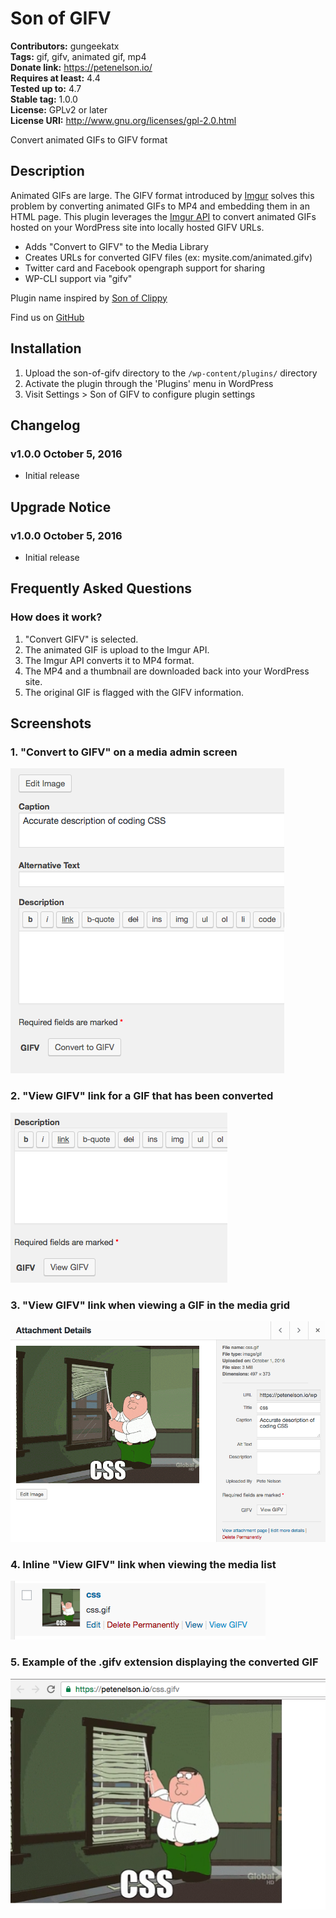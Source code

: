 # Son of GIFV #
**Contributors:** gungeekatx  
**Tags:** gif, gifv, animated gif, mp4  
**Donate link:** https://petenelson.io/  
**Requires at least:** 4.4  
**Tested up to:** 4.7  
**Stable tag:** 1.0.0  
**License:** GPLv2 or later  
**License URI:** http://www.gnu.org/licenses/gpl-2.0.html  

Convert animated GIFs to GIFV format

## Description ##

Animated GIFs are large.  The GIFV format introduced by [Imgur](https://blog.imgur.com/2014/10/09/introducing-gifv/)
solves this problem by converting animated GIFs to MP4 and embedding them in an HTML page.  This plugin
leverages the [Imgur API](https://api.imgur.com/) to convert animated GIFs hosted on your WordPress site
into locally hosted GIFV URLs.

* Adds "Convert to GIFV" to the Media Library
* Creates URLs for converted GIFV files (ex: mysite.com/animated.gifv)
* Twitter card and Facebook opengraph support for sharing
* WP-CLI support via "gifv"

Plugin name inspired by [Son of Clippy](https://wordpress.org/plugins/son-of-clippy/)

Find us on [GitHub](https://github.com/petenelson/son-of-gifv)


## Installation ##

1. Upload the son-of-gifv directory to the `/wp-content/plugins/` directory
2. Activate the plugin through the 'Plugins' menu in WordPress
3. Visit Settings > Son of GIFV to configure plugin settings

## Changelog ##

### v1.0.0 October 5, 2016 ###
* Initial release


## Upgrade Notice ##

### v1.0.0 October 5, 2016 ###
* Initial release


## Frequently Asked Questions ##

### How does it work? ###

1. "Convert GIFV" is selected.
2. The animated GIF is upload to the Imgur API.
3. The Imgur API converts it to MP4 format.
4. The MP4 and a thumbnail are downloaded back into your WordPress site.
5. The original GIF is flagged with the GIFV information.


## Screenshots ##

### 1. "Convert to GIFV" on a media admin screen ###
!["Convert to GIFV" on a media admin screen](https://raw.githubusercontent.com/petenelson/son-of-gifv/master/wp-repo-assets/screenshot-1.png)

### 2. "View GIFV" link for a GIF that has been converted ###
!["View GIFV" link for a GIF that has been converted](https://raw.githubusercontent.com/petenelson/son-of-gifv/master/wp-repo-assets/screenshot-2.png)

### 3. "View GIFV" link when viewing a GIF in the media grid ###
!["View GIFV" link when viewing a GIF in the media grid](https://raw.githubusercontent.com/petenelson/son-of-gifv/master/wp-repo-assets/screenshot-3.png)

### 4. Inline "View GIFV" link when viewing the media list ###
![Inline "View GIFV" link when viewing the media list](https://raw.githubusercontent.com/petenelson/son-of-gifv/master/wp-repo-assets/screenshot-4.png)

### 5. Example of the .gifv extension displaying the converted GIF ###
![Example of the .gifv extension displaying the converted GIF](https://raw.githubusercontent.com/petenelson/son-of-gifv/master/wp-repo-assets/screenshot-5.png)

